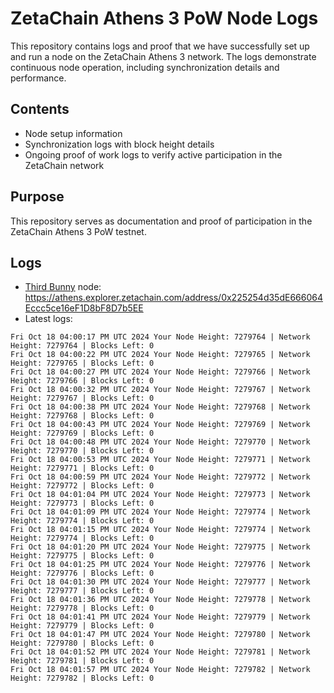 # ZetaChain Athens 3 PoW Node Logs
This repository contains logs and proof that we have successfully set up and run a node on the ZetaChain Athens 3 network. The logs demonstrate continuous node operation, including synchronization details and performance.

## Contents
- Node setup information
- Synchronization logs with block height details
- Ongoing proof of work logs to verify active participation in the ZetaChain network

## Purpose
This repository serves as documentation and proof of participation in the ZetaChain Athens 3 PoW testnet.

## Logs

- [Third Bunny](https://thirdbunny.xyz/) node: https://athens.explorer.zetachain.com/address/0x225254d35dE666064Eccc5ce16eF1D8bF8D7b5EE
- Latest logs:
```
Fri Oct 18 04:00:17 PM UTC 2024 Your Node Height: 7279764 | Network Height: 7279764 | Blocks Left: 0
Fri Oct 18 04:00:22 PM UTC 2024 Your Node Height: 7279765 | Network Height: 7279765 | Blocks Left: 0
Fri Oct 18 04:00:27 PM UTC 2024 Your Node Height: 7279766 | Network Height: 7279766 | Blocks Left: 0
Fri Oct 18 04:00:32 PM UTC 2024 Your Node Height: 7279767 | Network Height: 7279767 | Blocks Left: 0
Fri Oct 18 04:00:38 PM UTC 2024 Your Node Height: 7279768 | Network Height: 7279768 | Blocks Left: 0
Fri Oct 18 04:00:43 PM UTC 2024 Your Node Height: 7279769 | Network Height: 7279769 | Blocks Left: 0
Fri Oct 18 04:00:48 PM UTC 2024 Your Node Height: 7279770 | Network Height: 7279770 | Blocks Left: 0
Fri Oct 18 04:00:53 PM UTC 2024 Your Node Height: 7279771 | Network Height: 7279771 | Blocks Left: 0
Fri Oct 18 04:00:59 PM UTC 2024 Your Node Height: 7279772 | Network Height: 7279772 | Blocks Left: 0
Fri Oct 18 04:01:04 PM UTC 2024 Your Node Height: 7279773 | Network Height: 7279773 | Blocks Left: 0
Fri Oct 18 04:01:09 PM UTC 2024 Your Node Height: 7279774 | Network Height: 7279774 | Blocks Left: 0
Fri Oct 18 04:01:15 PM UTC 2024 Your Node Height: 7279774 | Network Height: 7279774 | Blocks Left: 0
Fri Oct 18 04:01:20 PM UTC 2024 Your Node Height: 7279775 | Network Height: 7279775 | Blocks Left: 0
Fri Oct 18 04:01:25 PM UTC 2024 Your Node Height: 7279776 | Network Height: 7279776 | Blocks Left: 0
Fri Oct 18 04:01:30 PM UTC 2024 Your Node Height: 7279777 | Network Height: 7279777 | Blocks Left: 0
Fri Oct 18 04:01:36 PM UTC 2024 Your Node Height: 7279778 | Network Height: 7279778 | Blocks Left: 0
Fri Oct 18 04:01:41 PM UTC 2024 Your Node Height: 7279779 | Network Height: 7279779 | Blocks Left: 0
Fri Oct 18 04:01:47 PM UTC 2024 Your Node Height: 7279780 | Network Height: 7279780 | Blocks Left: 0
Fri Oct 18 04:01:52 PM UTC 2024 Your Node Height: 7279781 | Network Height: 7279781 | Blocks Left: 0
Fri Oct 18 04:01:57 PM UTC 2024 Your Node Height: 7279782 | Network Height: 7279782 | Blocks Left: 0
```
